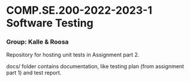 # COMP.SE.200-2022-2023-1 Software Testing 
### Group: Kalle & Roosa
Repository for hosting unit tests in Assignment part 2.

docs/ folder contains documentation, like testing plan (from assignment part 1) and test report.